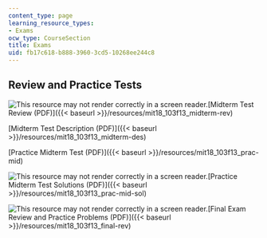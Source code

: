 ```yaml
---
content_type: page
learning_resource_types:
- Exams
ocw_type: CourseSection
title: Exams
uid: fb17c618-b888-3960-3cd5-10268ee244c8
---
```


Review and Practice Tests
-------------------------

![This resource may not render correctly in a screen reader.](/images/inacessible.gif)[Midterm Test Review (PDF)]({{< baseurl >}}/resources/mit18_103f13_midterm-rev)

[Midterm Test Description (PDF)]({{< baseurl >}}/resources/mit18_103f13_midterm-des)

[Practice Midterm Test (PDF)]({{< baseurl >}}/resources/mit18_103f13_prac-mid)

![This resource may not render correctly in a screen reader.](/images/inacessible.gif)[Practice Midterm Test Solutions (PDF)]({{< baseurl >}}/resources/mit18_103f13_prac-mid-sol)

![This resource may not render correctly in a screen reader.](/images/inacessible.gif)[Final Exam Review and Practice Problems (PDF)]({{< baseurl >}}/resources/mit18_103f13_final-rev)